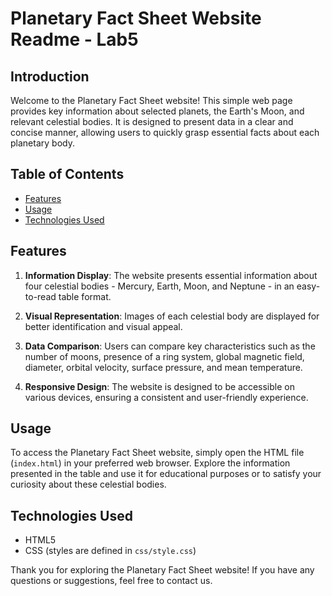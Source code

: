 # Planetary Fact Sheet Website Readme - Lab5

## Introduction

Welcome to the Planetary Fact Sheet website! This simple web page provides key information about selected planets, the Earth's Moon, and relevant celestial bodies. It is designed to present data in a clear and concise manner, allowing users to quickly grasp essential facts about each planetary body.

## Table of Contents

- [Features](#features)
- [Usage](#usage)
- [Technologies Used](#technologies-used)

## Features

1. **Information Display**: The website presents essential information about four celestial bodies - Mercury, Earth, Moon, and Neptune - in an easy-to-read table format.

2. **Visual Representation**: Images of each celestial body are displayed for better identification and visual appeal.

3. **Data Comparison**: Users can compare key characteristics such as the number of moons, presence of a ring system, global magnetic field, diameter, orbital velocity, surface pressure, and mean temperature.

4. **Responsive Design**: The website is designed to be accessible on various devices, ensuring a consistent and user-friendly experience.

## Usage

To access the Planetary Fact Sheet website, simply open the HTML file (`index.html`) in your preferred web browser. Explore the information presented in the table and use it for educational purposes or to satisfy your curiosity about these celestial bodies.

## Technologies Used

- HTML5
- CSS (styles are defined in `css/style.css`)


Thank you for exploring the Planetary Fact Sheet website! If you have any questions or suggestions, feel free to contact us.
